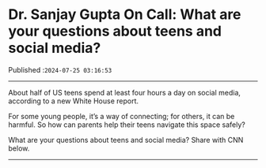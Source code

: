 # Dr. Sanjay Gupta On Call: What are your questions about teens and social media?

Published :`2024-07-25 03:16:53`

---

About half of US teens spend at least four hours a day on social media, according to a new White House report.

For some young people, it’s a way of connecting; for others, it can be harmful. So how can parents help their teens navigate this space safely?

What are your questions about teens and social media? Share with CNN below.

---

